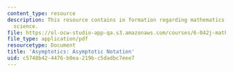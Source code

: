 ```yaml
---
content_type: resource
description: This resource contains in formation regarding mathematics for computer
  science.
file: https://ol-ocw-studio-app-qa.s3.amazonaws.com/courses/6-042j-mathematics-for-computer-science-spring-2015/c5748b424476b0ea219bc5dadbc7eee7_MIT6_042JS16_AsymNotation.pdf
file_type: application/pdf
resourcetype: Document
title: 'Asymptotics: Asymptotic Notation'
uid: c5748b42-4476-b0ea-219b-c5dadbc7eee7
---
```

